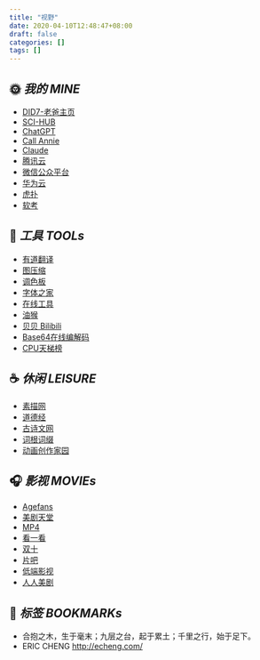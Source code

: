 ```yaml
---
title: "视野"
date: 2020-04-10T12:48:47+08:00
draft: false
categories: []
tags: []
---
```


<div class="nav">

## 🌞 *我的 MINE*
- [DID7-老爸主页](https://did7.com/)
- [SCI-HUB](https://sci-hub.ru/)
- [ChatGPT](https://chat.openai.com/)
- [Call Annie](https://callannie.ai/call)
- [Claude](https://slack.com/)
- [腾讯云](https://console.cloud.tencent.com/)
- [微信公众平台](https://mp.weixin.qq.com/)
- [华为云](https://cloud.huawei.com/home#/home)
- [虎扑](https://www.hupu.com/)
- [软考](https://www.ruankao.org.cn/)

<!-- ## 🔔 *论坛 FORUM* -->

## 🔨 *工具 TOOLs*
- [有道翻译](http://fanyi.youdao.com/)
- [图压缩](https://www.bejson.com/ui/compress_img/)
- [调色板](https://www.sojson.com/web/panel.html)
- [字体之家](http://www.fonts.net.cn/)
- [在线工具](https://tool.lu/c/image/) 
- [油猴](https://www.tampermonkey.net/)
- [贝贝 Bilibili](https://xbeibeix.com/api/bilibili/)
- [Base64在线编解码](https://www.hitoy.org/tool/file_base64.php)
- [CPU天梯榜](https://topic.expreview.com/CPU/)

## ☕️ *休闲 LEISURE*
- [素描网](http://www.sumiaowang.com/)
- [道德经](https://www.daodejing.org/) 
- [古诗文网](https://www.gushiwen.cn/) 
- [词根词缀](http://www.etymon.cn/index.html)
- [动画创作家园](https://www.chinavid.com/)

## 🎧 *影视 MOVIEs*
- [Agefans](http://www.agefans.top/)
- [美剧天堂](https://www.meijutt.tv/)
- [MP4](https://www.boxmp4.com/)
- [看一看](https://www.kyikan.cc/)
- [双十](https://www.1010dy3.com/)
- [片吧](http://www.pianbar.net/)
- [低端影视](https://ddys.art/)
- [人人美剧](https://www.sczequan.com/)

</div>

## 🔖 *标签 BOOKMARKs*

<div class="bookmark">

- 合抱之木，生于毫末；九层之台，起于累土；千里之行，始于足下。
- ERIC CHENG      http://echeng.com/

</div>